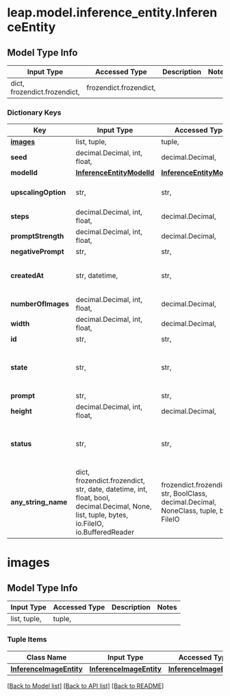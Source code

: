 # leap.model.inference_entity.InferenceEntity

## Model Type Info
Input Type | Accessed Type | Description | Notes
------------ | ------------- | ------------- | -------------
dict, frozendict.frozendict,  | frozendict.frozendict,  |  | 

### Dictionary Keys
Key | Input Type | Accessed Type | Description | Notes
------------ | ------------- | ------------- | ------------- | -------------
**[images](#images)** | list, tuple,  | tuple,  |  | 
**seed** | decimal.Decimal, int, float,  | decimal.Decimal,  |  | 
**modelId** | [**InferenceEntityModelId**](InferenceEntityModelId.md) | [**InferenceEntityModelId**](InferenceEntityModelId.md) |  | 
**upscalingOption** | str,  | str,  |  | must be one of ["x1", "x2", "x4", ] 
**steps** | decimal.Decimal, int, float,  | decimal.Decimal,  |  | 
**promptStrength** | decimal.Decimal, int, float,  | decimal.Decimal,  |  | 
**negativePrompt** | str,  | str,  |  | 
**createdAt** | str, datetime,  | str,  |  | value must conform to RFC-3339 date-time
**numberOfImages** | decimal.Decimal, int, float,  | decimal.Decimal,  |  | 
**width** | decimal.Decimal, int, float,  | decimal.Decimal,  |  | 
**id** | str,  | str,  |  | 
**state** | str,  | str,  |  | must be one of ["failed", "finished", "processing", "queued", ] 
**prompt** | str,  | str,  |  | 
**height** | decimal.Decimal, int, float,  | decimal.Decimal,  |  | 
**status** | str,  | str,  |  | must be one of ["failed", "finished", "processing", "queued", ] 
**any_string_name** | dict, frozendict.frozendict, str, date, datetime, int, float, bool, decimal.Decimal, None, list, tuple, bytes, io.FileIO, io.BufferedReader | frozendict.frozendict, str, BoolClass, decimal.Decimal, NoneClass, tuple, bytes, FileIO | any string name can be used but the value must be the correct type | [optional]

# images

## Model Type Info
Input Type | Accessed Type | Description | Notes
------------ | ------------- | ------------- | -------------
list, tuple,  | tuple,  |  | 

### Tuple Items
Class Name | Input Type | Accessed Type | Description | Notes
------------- | ------------- | ------------- | ------------- | -------------
[**InferenceImageEntity**](InferenceImageEntity.md) | [**InferenceImageEntity**](InferenceImageEntity.md) | [**InferenceImageEntity**](InferenceImageEntity.md) |  | 

[[Back to Model list]](../../README.md#documentation-for-models) [[Back to API list]](../../README.md#documentation-for-api-endpoints) [[Back to README]](../../README.md)

